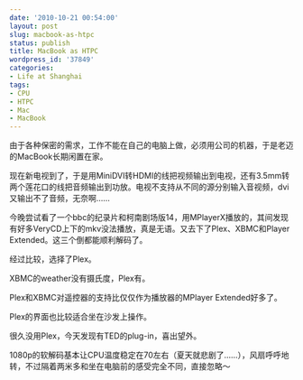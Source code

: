 ```yaml
---
date: '2010-10-21 00:54:00'
layout: post
slug: macbook-as-htpc
status: publish
title: MacBook as HTPC
wordpress_id: '37849'
categories:
- Life at Shanghai
tags:
- CPU
- HTPC
- Mac
- MacBook
---
```


由于各种保密的需求，工作不能在自己的电脑上做，必须用公司的机器，于是老迈的MacBook长期闲置在家。

现在新电视到了，于是用MiniDVI转HDMI的线把视频输出到电视，还有3.5mm转两个莲花口的线把音频输出到功放。电视不支持从不同的源分别输入音视频，dvi又输出不了音频，无奈啊……

今晚尝试看了一个bbc的纪录片和柯南剧场版14，用MPlayerX播放的，其间发现有好多VeryCD上下的mkv没法播放，真是无语。又去下了Plex、XBMC和Player Extended。这三个倒都能顺利解码了。

经过比较，选择了Plex。

XBMC的weather没有摄氏度，Plex有。

Plex和XBMC对遥控器的支持比仅仅作为播放器的MPlayer Extended好多了。

Plex的界面也比较适合坐在沙发上操作。

很久没用Plex，今天发现有TED的plug-in，喜出望外。

1080p的软解码基本让CPU温度稳定在70左右（夏天就悲剧了……），风扇呼呼地转，不过隔着两米多和坐在电脑前的感受完全不同，直接忽略～
